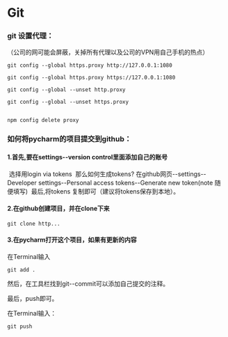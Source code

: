 # Git

### git 设置代理：

（公司的网可能会屏蔽，关掉所有代理以及公司的VPN用自己手机的热点）

```git
git config --global https.proxy http://127.0.0.1:1080

git config --global https.proxy https://127.0.0.1:1080

git config --global --unset http.proxy

git config --global --unset https.proxy


npm config delete proxy

```

### 如何将pycharm的项目提交到github：

#### 	1.首先,要在settings--version control里面添加自己的账号 

​		选择用login via tokens
​		那么如何生成tokens?
​		在github网页--settings--Developer settings--Personal access tokens--Generate new token(note 随便填写)
​		 最后,将tokens 复制即可（建议将tokens保存到本地）。

#### 	2.在github创建项目，并在clone下来

```
git clone http...
```

#### 	3.在pycharm打开这个项目，如果有更新的内容

在Terminal输入

```
git add .
```

然后，在工具栏找到git--commit可以添加自己提交的注释。

最后，push即可。

在Terminal输入：

```
git push
```

